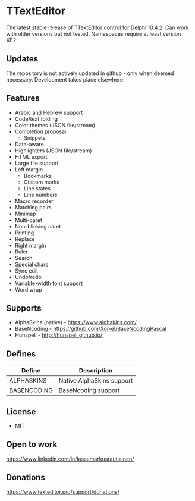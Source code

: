 # TTextEditor

The latest stable release of TTextEditor control for Delphi 10.4.2.
Can work with older versions but not tested. Namespaces require at least version XE2.

## Updates

The repository is not actively updated in github - only when deemed necessary. 
Development takes place elsewhere.

## Features

- Arabic and Hebrew support
- Code/text folding
- Color themes (JSON file/stream)
- Completion proposal
  - Snippets
- Data-aware
- Highlighters (JSON file/stream)
- HTML export
- Large file support
- Left margin
	- Bookmarks
	- Custom marks
	- Line states
	- Line numbers
- Macro recorder
- Matching pairs
- Minimap
- Multi-caret
- Non-blinking caret
- Printing
- Replace
- Right margin
- Ruler
- Search
- Special chars
- Sync edit
- Undo/redo
- Variable-width font support
- Word wrap

## Supports

- AlphaSkins (native) - https://www.alphakins.com/
- BaseNcoding - https://github.com/Xor-el/BaseNcodingPascal
- Hunspell - http://hunspell.github.io/

## Defines

Define | Description
------ | -----------
ALPHASKINS | Native AlphaSkins support
BASENCODING | BaseNcoding support

## License

- MIT

## Open to work

https://www.linkedin.com/in/lassemarkusrautiainen/

## Donations

https://www.texteditor.pro/support/donations/
